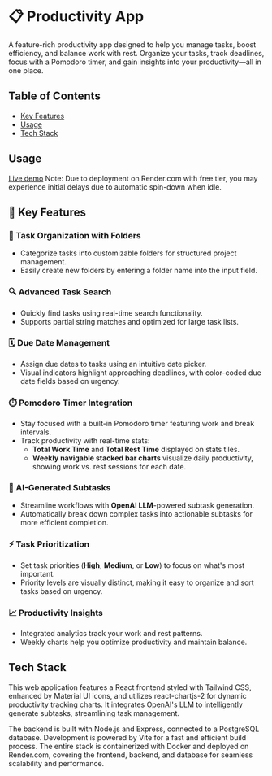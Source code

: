 # 📋 Productivity App

A feature-rich productivity app designed to help you manage tasks, boost efficiency, and balance work with rest. Organize your tasks, track deadlines, focus with a Pomodoro timer, and gain insights into your productivity—all in one place.

## Table of Contents
- [Key Features](#key-features)
- [Usage](#usage)
- [Tech Stack](#tech-stack)

## Usage
[Live demo](https://task-manager-front-bmmt.onrender.com/)
Note: Due to deployment on Render.com with free tier, you may experience initial delays due to automatic spin-down when idle.

## 🚀 Key Features

### 📁 Task Organization with Folders  
- Categorize tasks into customizable folders for structured project management.  
- Easily create new folders by entering a folder name into the input field.  

### 🔍 Advanced Task Search  
- Quickly find tasks using real-time search functionality.  
- Supports partial string matches and optimized for large task lists.

### 🗓️ Due Date Management  
- Assign due dates to tasks using an intuitive date picker.  
- Visual indicators highlight approaching deadlines, with color-coded due date fields based on urgency.

### ⏱️ Pomodoro Timer Integration  
- Stay focused with a built-in Pomodoro timer featuring work and break intervals.  
- Track productivity with real-time stats:  
  - **Total Work Time** and **Total Rest Time** displayed on stats tiles.  
  - **Weekly navigable stacked bar charts** visualize daily productivity, showing work vs. rest sessions for each date.

### 🤖 AI-Generated Subtasks  
- Streamline workflows with **OpenAI LLM**-powered subtask generation.  
- Automatically break down complex tasks into actionable subtasks for more efficient completion.

### ⚡ Task Prioritization  
- Set task priorities (**High**, **Medium**, or **Low**) to focus on what's most important.  
- Priority levels are visually distinct, making it easy to organize and sort tasks based on urgency.

### 📈 Productivity Insights  
- Integrated analytics track your work and rest patterns.  
- Weekly charts help you optimize productivity and maintain balance.

## Tech Stack
This web application features a React frontend styled with Tailwind CSS, enhanced by Material UI icons, and utilizes react-chartjs-2 for dynamic productivity tracking charts. It integrates OpenAI's LLM to intelligently generate subtasks, streamlining task management.

The backend is built with Node.js and Express, connected to a PostgreSQL database. Development is powered by Vite for a fast and efficient build process. The entire stack is containerized with Docker and deployed on Render.com, covering the frontend, backend, and database for seamless scalability and performance.
